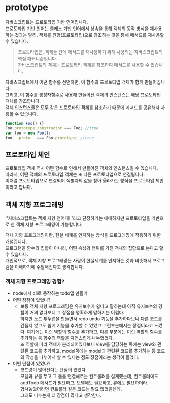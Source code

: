 # prototype

자바스크립트는 프로토타입 기반 언어입니다.  
프로토타입 기반 언어는 클래스 기반 언어에서 상속을 통해 객체의 동작 방식을 재사용하는 것과는 달리, 객체를 원형(프로토타입)으로 참조하는 것을 통해 메서드를 재사용할 수 있습니다.

> 프로토타입은, 객체들 간에 메서드를 재사용하기 위해 사용되는 자바스크립트의 핵심 매커니즘입니다.  
> 자바스크립트의 객체는 프로토타입 객체를 참조하여 메서드를 사용할 수 있습니다.

자바스크립트에서 어떤 함수를 선언하면, 이 함수의 프로토타입 객체가 함께 만들어집니다.  
그리고, 이 함수를 생성자함수로 사용해 만들어진 객체의 인스턴스는 해당 프로토타입 객체를 참조합니다.  
객체 인스턴스들은 모두 같은 프로토타입 객체를 참조하기 때문에 메서드를 공유해서 사용할 수 있습니다.

```javascript
function Foo() {}
Foo.prototype.constructor === Foo; //true
var foo = new Foo();
foo.__proto__ === Foo.prototype; //true
```



  


## 프로토타입 체인

프로토타입 객체 역시 어떤 함수로 인해서 만들어진 객체의 인스턴스일 수 있습니다.  
따라서, 어떤 객체의 프로토타입 객체는 또 다른 프로토타입으로 연결됩니다.  
이처럼 프로토타입으로 연결되어 식별자의 값을 찾아 올라가는 방식을 프로토타입 체인이라고 합니다.  

  


## 객체 지향 프로그래밍

''자바스크립트는 객체 지향 언어다!''라고 단정하기는 애매하지만 프로토타입을 기반으로 한 객체 지향 프로그래밍이 가능합니다.  

객체 지향 프로그래밍이란, 현실 세계를 인지하는 방식을 프로그래밍에 적용하기 위한 개념입니다.  
프로그램을 함수의 집합이 아니라, 어떤 속성과 행위를 가진 객체의 집합으로 본다고 할 수 있습니다.  
개인적으로, 객체 지향 프로그래밍은 사람이 현실세계를 인지하는 것과 비슷해서 프로그램을 이해하기에 수월해진다고 생각합니다.



### 객체 지향 프로그래밍 경험?

- node에서 cli로 동작하는 todo앱 만들기
- 어떤 장점이 있었나?
  - 보통 객체 지향 프로그래밍은 유지보수가 쉽다고 말하는데 아직 유지보수의 경험이 거의 없다보니 그 장점을 명확하게 말하기는 어렵다.  
    하지만 노드 투두앱을 만들면서 redo undo 기능을 추가하다보니 다른 코드를 건들지 않고도 쉽게 기능을 추가할 수 있었고 그런부분에서는 장점이라고 느꼈다. 여기에는 이런 역할의 함수를 추가하고, 다른 부분에는 이런 역할의 함수를 추가하는 등 함수의 역할을 자연스럽게 나누었었다.  
    또 역할에 따라 객체가 분리되어있다보니 view를 담당하는 쪽에는 view와 관련된 코드를 추가하고, model쪽에는 model과 관련된 코드를 추가하는 등 코드의 작성을 나누어서 할 수 있다는 점도 장점이라는 생각이 들었다.
- 어떤 단점이 있었나?
  - 코드량이 많아진다는 단점이 있었다.  
    모델과 뷰를 두고 그 둘을 연결해주는 컨트롤러를 설계했는데, 컨트롤러에도 addTodo 메서드가 필요하고, 모델에도 필요하고, 뷰에도 필요하더라.  
    합쳐놓았더라면 컨트롤러 같은 코드는 필요 없었을텐데.  
    그래도 나누는게 더 장점이 많다고 생각한다.

